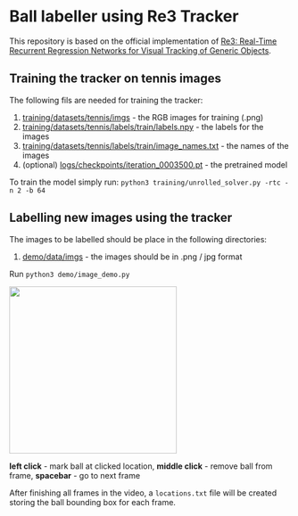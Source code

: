 # Ball labeller using Re3 Tracker

This repository is based on the official implementation of [Re3: Real-Time Recurrent Regression Networks for Visual Tracking of Generic Objects](https://danielgordon10.github.io/pdfs/re3.pdf).

## Training the tracker on tennis images
The following fils are needed for training the tracker:
1. [training/datasets/tennis/imgs](training/datasets/tennis/imgs) - the RGB images for training (.png)
2. [training/datasets/tennis/labels/train/labels.npy](training/datasets/tennis/labels/train/labels.npy) - the labels for the images 
3. [training/datasets/tennis/labels/train/image_names.txt](training/datasets/tennis/labels/train/image_names.txt) - the names of the images
4. (optional) [logs/checkpoints/iteration_0003500.pt](logs/checkpoints/iteration_0003500.pt) - the pretrained model

To train the model simply run: `python3 training/unrolled_solver.py -rtc -n 2 -b 64`

## Labelling new images using the tracker
The images to be labelled should be place in the following directories:
1. [demo/data/imgs](demo/data/imgs) - the images should be in .png / jpg format

Run `python3 demo/image_demo.py`

<img src="/demo/tennis_demo.png" height="300"/>

**left click** - mark ball at clicked location,
**middle click** - remove ball from frame,
**spacebar** - go to next frame 

After finishing all frames in the video, a `locations.txt` file will be created storing the ball bounding box for each frame.
